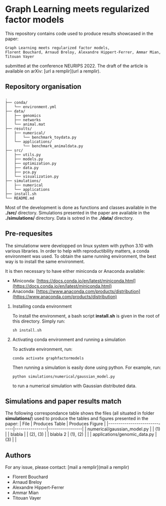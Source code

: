 # Graph Learning meets regularized factor models

This repository contains code used to produce results showcased in the paper:
```
Graph Learning meets regularized factor models,
Florent Bouchard, Arnaud Breloy, Alexandre Hippert-Ferrer, Ammar Mian, Titouan Vayer
```
submitted at the conference NEURIPS 2022. The draft of the article is available on arXiv:
[url a remplir](url a remplir).


## Repository organisation
```
.
├── conda/
│   └── environment.yml
├── data/
│   ├── genomics
│   ├── networks
│   └── animal.mat
├── results/
│   ├── numerical/
│   │   └── benchmark_toydata.py
│   └── applications/
│       └── benchmark_animaldata.py
├── src/
│   ├── utils.py
│   ├── models.py
│   ├── optimization.py
│   ├── data.py
│   ├── pca.py
│   └── visualization.py
├── simulations/
│   ├── numerical
│   └── applications
├── install.sh
└── README.md
```

Most of the development is done as functions and classes available in the **./src/** directory. Simulations presented in the paper are available in the **./simulations/** directory. Data is sotred in the **./data/** directory.

## Pre-requesites

The simulationw were developped on linux system with python 3.10 with various libraries. In order to help with reproductibility matters, a conda environment was used. To obtain the same running environment, the best way is to install the same environment. 

It is then necessary to have either miniconda or Anaconda available:
* Miniconda: [https://docs.conda.io/en/latest/miniconda.html](https://docs.conda.io/en/latest/miniconda.html)
* Anaconda: [https://www.anaconda.com/products/distribution](https://www.anaconda.com/products/distribution)

1. Installing conda environment

    To install the environment, a bash script **install.sh** is given in the root of this directory. Simply run:
    ```
    sh install.sh
    ```

2. Activating conda environment and running a simulation

    To activate environment, run:
    ```
    conda activate graphfactormodels
    ```

    Then running a simulation is easily done using python. For example, run:
    ```
    python simulations/numerical/gaussian_model.py
    ```
    to run a numerical simulation with Gaussian distributed data.

## Simulations and paper results match

The following correspondance table shows the files (all situated in folder **simulations/**) used to produce the tables and figures presented in the paper:
| File                         | Produces Table | Produces Figure |
|------------------------------|----------------|-----------------|
| numerical/gaussian_model.py  |                | (1)             |
| blabla                       |                | (2), (3)        |
| blabla 2                     | (1), (2)       |                 |
| applications/genomic_data.py | (3)            |                 |

## Authors

For any issue, please contact: [mail a remplir](mail a remplir)

* Florent Bouchard
* Arnaud Breloy
* Alexandre Hippert-Ferrer
* Ammar Mian
* Titouan Vayer